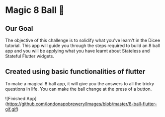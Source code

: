 
# Magic 8 Ball 🎱

## Our Goal

The objective of this challenge is to solidify what you've learn't in the Dicee tutorial. This app will guide you through the steps required to build an 8 ball app and you will be applying what you have learnt about Stateless and Stateful Flutter widgets.


## Created using basic functionalities of flutter

To make a magical 8 ball app, it will give you the answers to all the tricky questions in life. You can make the ball change at the press of a button. 

![Finished App] (https://github.com/londonappbrewery/Images/blob/master/8-ball-flutter-gif.gif)

